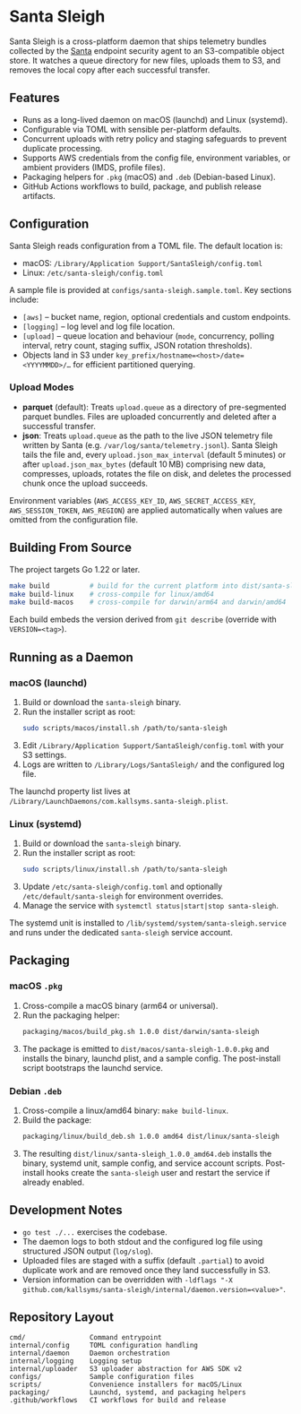 # Santa Sleigh

Santa Sleigh is a cross-platform daemon that ships telemetry bundles collected by the [Santa](https://github.com/google/santa) endpoint security agent to an S3-compatible object store. It watches a queue directory for new files, uploads them to S3, and removes the local copy after each successful transfer.

## Features

- Runs as a long-lived daemon on macOS (launchd) and Linux (systemd).
- Configurable via TOML with sensible per-platform defaults.
- Concurrent uploads with retry policy and staging safeguards to prevent duplicate processing.
- Supports AWS credentials from the config file, environment variables, or ambient providers (IMDS, profile files).
- Packaging helpers for `.pkg` (macOS) and `.deb` (Debian-based Linux).
- GitHub Actions workflows to build, package, and publish release artifacts.

## Configuration

Santa Sleigh reads configuration from a TOML file. The default location is:

- macOS: `/Library/Application Support/SantaSleigh/config.toml`
- Linux: `/etc/santa-sleigh/config.toml`

A sample file is provided at `configs/santa-sleigh.sample.toml`. Key sections include:

- `[aws]` – bucket name, region, optional credentials and custom endpoints.
- `[logging]` – log level and log file location.
- `[upload]` – queue location and behaviour (`mode`, concurrency, polling interval, retry count, staging suffix, JSON rotation thresholds).
- Objects land in S3 under `key_prefix/hostname=<host>/date=<YYYYMMDD>/…` for efficient partitioned querying.

### Upload Modes

- **parquet** (default): Treats `upload.queue` as a directory of pre-segmented parquet bundles. Files are uploaded concurrently and deleted after a successful transfer.
- **json**: Treats `upload.queue` as the path to the live JSON telemetry file written by Santa (e.g. `/var/log/santa/telemetry.jsonl`). Santa Sleigh tails the file and, every `upload.json_max_interval` (default 5 minutes) or after `upload.json_max_bytes` (default 10 MB) comprising new data, compresses, uploads, rotates the file on disk, and deletes the processed chunk once the upload succeeds.

Environment variables (`AWS_ACCESS_KEY_ID`, `AWS_SECRET_ACCESS_KEY`, `AWS_SESSION_TOKEN`, `AWS_REGION`) are applied automatically when values are omitted from the configuration file.

## Building From Source

The project targets Go 1.22 or later.

```bash
make build          # build for the current platform into dist/santa-sleigh
make build-linux    # cross-compile for linux/amd64
make build-macos    # cross-compile for darwin/arm64 and darwin/amd64
```

Each build embeds the version derived from `git describe` (override with `VERSION=<tag>`).

## Running as a Daemon

### macOS (launchd)

1. Build or download the `santa-sleigh` binary.
2. Run the installer script as root:
   ```bash
   sudo scripts/macos/install.sh /path/to/santa-sleigh
   ```
3. Edit `/Library/Application Support/SantaSleigh/config.toml` with your S3 settings.
4. Logs are written to `/Library/Logs/SantaSleigh/` and the configured log file.

The launchd property list lives at `/Library/LaunchDaemons/com.kallsyms.santa-sleigh.plist`.

### Linux (systemd)

1. Build or download the `santa-sleigh` binary.
2. Run the installer script as root:
   ```bash
   sudo scripts/linux/install.sh /path/to/santa-sleigh
   ```
3. Update `/etc/santa-sleigh/config.toml` and optionally `/etc/default/santa-sleigh` for environment overrides.
4. Manage the service with `systemctl status|start|stop santa-sleigh`.

The systemd unit is installed to `/lib/systemd/system/santa-sleigh.service` and runs under the dedicated `santa-sleigh` service account.

## Packaging

### macOS `.pkg`

1. Cross-compile a macOS binary (arm64 or universal).
2. Run the packaging helper:
   ```bash
   packaging/macos/build_pkg.sh 1.0.0 dist/darwin/santa-sleigh
   ```
3. The package is emitted to `dist/macos/santa-sleigh-1.0.0.pkg` and installs the binary, launchd plist, and a sample config. The post-install script bootstraps the launchd service.

### Debian `.deb`

1. Cross-compile a linux/amd64 binary: `make build-linux`.
2. Build the package:
   ```bash
   packaging/linux/build_deb.sh 1.0.0 amd64 dist/linux/santa-sleigh
   ```
3. The resulting `dist/linux/santa-sleigh_1.0.0_amd64.deb` installs the binary, systemd unit, sample config, and service account scripts. Post-install hooks create the `santa-sleigh` user and restart the service if already enabled.

## Development Notes

- `go test ./...` exercises the codebase.
- The daemon logs to both stdout and the configured log file using structured JSON output (`log/slog`).
- Uploaded files are staged with a suffix (default `.partial`) to avoid duplicate work and are removed once they land successfully in S3.
- Version information can be overridden with `-ldflags "-X github.com/kallsyms/santa-sleigh/internal/daemon.version=<value>"`.

## Repository Layout

```
cmd/                Command entrypoint
internal/config     TOML configuration handling
internal/daemon     Daemon orchestration
internal/logging    Logging setup
internal/uploader   S3 uploader abstraction for AWS SDK v2
configs/            Sample configuration files
scripts/            Convenience installers for macOS/Linux
packaging/          Launchd, systemd, and packaging helpers
.github/workflows   CI workflows for build and release
```
